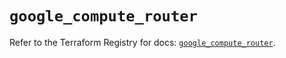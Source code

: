 # `google_compute_router`

Refer to the Terraform Registry for docs: [`google_compute_router`](https://registry.terraform.io/providers/hashicorp/google-beta/6.24.0/docs/resources/google_compute_router).
